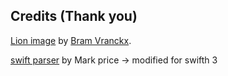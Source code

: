 ## Credits (Thank you)

[Lion image](https://unsplash.com/photos/SUrl-rnUKw0) by [Bram Vranckx](https://unsplash.com/@beevee).

[swift parser](https://github.com/spentak/csvswift) by Mark price -> modified for swifth 3


